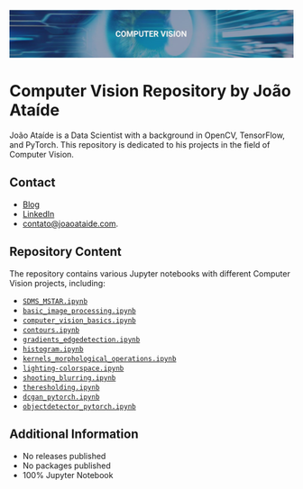 ![Project Image](CV.png)

# Computer Vision Repository by João Ataíde

João Ataíde is a Data Scientist with a background in OpenCV, TensorFlow, and PyTorch. This repository is dedicated to his projects in the field of Computer Vision.

## Contact
- [Blog](https://joaoataide.com)
- [LinkedIn](https://www.linkedin.com/in/jvataidee/)
- [contato@joaoataide.com](mailto:contato@joaoataide.com).

## Repository Content
The repository contains various Jupyter notebooks with different Computer Vision projects, including:

- [`SDMS_MSTAR.ipynb`](https://github.com/jvataidee/ComputerVision/blob/master/SDMS_MSTAR.ipynb)
- [`basic_image_processing.ipynb`](https://github.com/jvataidee/ComputerVision/blob/master/basic_image_processing.ipynb)
- [`computer_vision_basics.ipynb`](https://github.com/jvataidee/ComputerVision/blob/master/computer_vision_basics.ipynb)
- [`contours.ipynb`](https://github.com/jvataidee/ComputerVision/blob/master/contours.ipynb)
- [`gradients_edgedetection.ipynb`](https://github.com/jvataidee/ComputerVision/blob/master/gradients_edgedetection.ipynb)
- [`histogram.ipynb`](https://github.com/jvataidee/ComputerVision/blob/master/histogram.ipynb)
- [`kernels_morphological_operations.ipynb`](https://github.com/jvataidee/ComputerVision/blob/master/kernels_morphological_operations.ipynb)
- [`lighting-colorspace.ipynb`](https://github.com/jvataidee/ComputerVision/blob/master/lighting-colorspace.ipynb)
- [`shooting_blurring.ipynb`](https://github.com/jvataidee/ComputerVision/blob/master/shoothing_blurring.ipynb)
- [`theresholding.ipynb`](https://github.com/jvataidee/ComputerVision/blob/master/theresholding.ipynb)
- [`dcgan_pytorch.ipynb`](https://github.com/jvataidee/ComputerVision/blob/master/dcgan_pytorch.ipynb)
- [`objectdetector_pytorch.ipynb`](https://github.com/jvataidee/ComputerVision/blob/master/objectdetector_pytorch.ipynb)


## Additional Information
- No releases published
- No packages published
- 100% Jupyter Notebook
